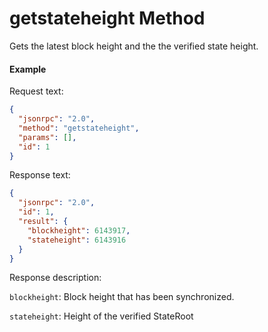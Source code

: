 # getstateheight Method

Gets the latest block height and the the verified state height.

#### Example

Request text:

```json
{
  "jsonrpc": "2.0",
  "method": "getstateheight",
  "params": [],
  "id": 1
}
```

Response text:

```json
{
  "jsonrpc": "2.0",
  "id": 1,
  "result": {
    "blockheight": 6143917,
    "stateheight": 6143916
  }
}
```

Response description:

`blockheight`: Block height that has been synchronized.

`stateheight`: Height of the verified StateRoot